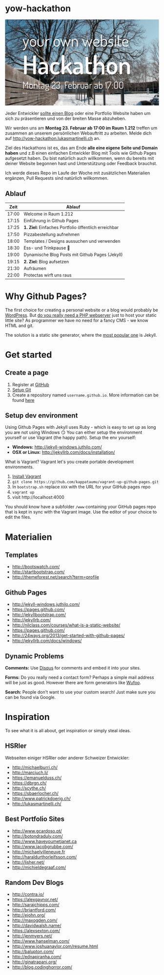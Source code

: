 # yow-hackathon

[![yow Hackathon](screenshot.png)](http://yow-hackathon.lukasmartinelli.ch)

Jeder Entwickler [sollte einen Blog](http://www.hanselman.com/blog/YourBlogIsTheEngineOfCommunity.aspx) oder eine Portfolio Website haben um sich
zu präsentieren und von der breiten Masse abzuheben.

Wir werden uns am **Montag 23. Februar ab 17:00 im Raum 1.212** treffen um
zusammen an unserem persönlichen Webauftritt zu arbeiten.
Melde dich auf http://yow-hackathon.lukasmartinelli.ch an.

Ziel des Hackathons ist es, das am Ende **alle eine eigene Seite und
Domain haben** und z.B einen einfachen Entwickler Blog mit Tools wie Github
Pages aufgesetzt haben.
Du bist natürlich auch willkommen, wenn du bereits mit deiner Website begonnen
hast und Unterstützung oder Feedback brauchst.

Ich werde dieses Repo im Laufe der Woche mit zusätzlichen Materialien ergänzen,
Pull Requests sind natürlich willkommen.

## Ablauf

Zeit  | Ablauf
------|-------------------------------------------------------------
17:00 | Welcome in Raum 1.212
17:15 | Einführung in Github Pages
17:25 | **1. Ziel:** Einfaches Portfolio öffentlich erreichbar
17:50 | Pizzabestellung aufnehmen
18:00 | Templates / Designs aussuchen und verwenden
18:30 | Ess- und Trinkpause :pizza:
19:00 | Dynamische Blog Posts mit Github Pages (Jekyll)
19:15 | **2. Ziel:** Blog aufsetzen
21:30 | Aufräumen
22:00 | Protectas wirft uns raus

# Why Github Pages?

The first choice for creating a personal website or a blog would
probably be [WordPress](https://wordpress.org/).
But [do you really need a PHP webserver](http://davidtucker.net/articles/move-to-static-site-generator/) just to host your static little site?
As programmer we have no need for a fancy CMS - we know HTML and git.

The solution is a static site generator, where the [most popular one](https://www.staticgen.com/) is Jekyll.

# Get started

## Create a page

1. Register at [GitHub](https://github.com/)
2. [Setup Git](https://help.github.com/articles/set-up-git/)
3. Create a repository named `username.github.io`.
   More information can be found [here](https://pages.github.com/)

## Setup dev environment

Using Github Pages with Jekyll uses Ruby - which is easy to set up as long you
are not using Windows :smirk:
You can either setup the environment yourself or use Vagrant (the happy path).
Setup the env yourself:
- **Windows:** http://jekyll-windows.juthilo.com/
- **OSX or Linux:** http://jekyllrb.com/docs/installation/

What is Vagrant? Vagrant let's you create portable development environments.

1. [Install Vagrant](https://www.vagrantup.com/downloads.html)
2. `git clone https://github.com/kappataumu/vagrant-up-github-pages.git`
3. In `bootstrap.sh` replace `XXX` with the URL for your GitHub pages repo
4. `vagrant up`
5. visit http://localhost:4000

You should know have a subfolder `/www` containing your GitHub pages repo
that is kept in sync with the Vagrant image. Use the editor of your choice
to edit the files.

# Materialien

## Templates

- http://bootswatch.com/
- http://startbootstrap.com/
- http://themeforest.net/search?term=profile

## Github Pages

- http://jekyll-windows.juthilo.com/
- https://pages.github.com/
- http://jekyllbootstrap.com/
- http://jekyllrb.com/
- http://nilclass.com/courses/what-is-a-static-website/
- https://pages.github.com/
- http://24ways.org/2013/get-started-with-github-pages/
- http://jekyllrb.com/docs/windows/

## Dynamic Problems

**Comments:** Use [Disqus](https://disqus.com/) for comments and embed
it into your sites.

**Forms:** Do you really need a contact form? Perhaps a simple mail
address will be just as good.
However there are form generators like [Wufoo](http://www.wufoo.com/).

**Search:** People don't want to use your custom search!
Just make sure you can be found via Google.

# Inspiration

To see what it is all about, get inspiration or simply steal ideas.

## HSRler

Webseiten einiger HSRler oder anderer Schweizer Entwickler:

- http://michaelburri.ch/
- http://marcjuch.li/
- https://emanuelduss.ch/
- https://dbrgn.ch/
- http://scythe.ch/
- https://sbaerlocher.ch/
- http://www.patrickdoerig.ch/
- http://lukasmartinelli.ch/

## Best Portfolio Sites

- http://www.gcardoso.pt/
- http://botondraduly.com/
- http://www.haveyoumetjanet.ca
- http://www.jacobgrubbe.com/
- http://michaelvilleneuve.fr
- http://haraldurthorleifsson.com/
- http://lisher.net/
- http://michieldegraaf.com/

## Random Dev Blogs

- http://contra.io/
- https://alexgaynor.net/
- http://sarajchipps.com/
- http://briantford.com/
- http://ejohn.org/
- http://maxogden.com/
- http://davidwalsh.name/
- https://alexsexton.com/
- http://jenmyers.net/
- http://www.hanselman.com/
- http://www.joshuanaylor.com/resume.html
- http://balupton.com/
- http://ednapiranha.com/
- http://ginatrapani.org/
- http://blog.codinghorror.com/
